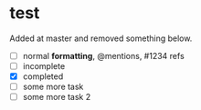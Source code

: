 test
====

Added at master and removed something below.

- [ ] normal **formatting**, @mentions, #1234 refs
- [ ] incomplete
- [x] completed
- [ ] some more task
- [ ] some more task 2
